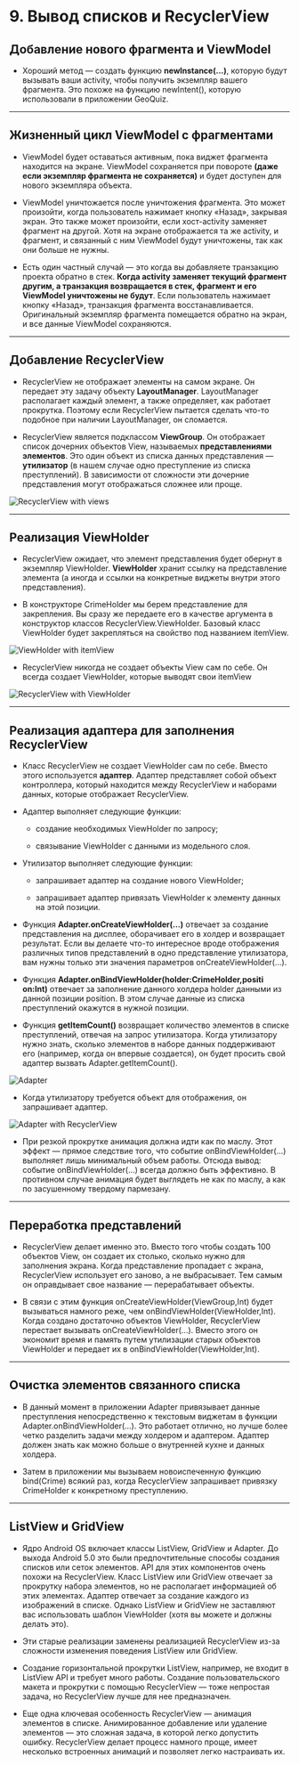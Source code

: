 # 9. Вывод списков и RecyclerView

## **Добавление нового фрагмента и ViewModel**

* Хороший метод — создать функцию **newInstance(...)**, которую будут вызывать ваши activity, чтобы получить экземпляр вашего фрагмента. Это похоже на функцию newIntent(), которую использовали в приложении GeoQuiz.

---

## **Жизненный цикл ViewModel с фрагментами**

* ViewModel будет оставаться активным, пока виджет фрагмента находится на экране. ViewModel сохраняется при повороте **(даже если экземпляр фрагмента не сохраняется)** и будет доступен для нового экземпляра объекта.

* ViewModel уничтожается после уничтожения фрагмента. Это может произойти, когда пользователь нажимает кнопку «Назад», закрывая экран. Это также может произойти, если хост-activity заменяет фрагмент на другой. Хотя на экране отображается та же activity, и фрагмент, и связанный с ним ViewModel будут уничтожены, так как они больше не нужны.

* Есть один частный случай — это когда вы добавляете транзакцию проекта обратно в стек. **Когда activity заменяет текущий фрагмент другим, а транзакция возвращается в стек, фрагмент и его ViewModel уничтожены не будут**. Если пользователь нажимает кнопку «Назад», транзакция фрагмента восстанавливается. Оригинальный экземпляр фрагмента помещается обратно на экран, и все данные ViewModel сохраняются.

---

## **Добавление RecyclerView**

* RecyclerView не отображает элементы на самом экране. Он передает эту задачу объекту **LayoutManager**. LayoutManager располагает каждый элемент, а также определяет, как работает прокрутка. Поэтому если RecyclerView пытается сделать что-то подобное при наличии LayoutManager, он сломается.

* RecyclerView является подклассом **ViewGroup**. Он отображает список дочерних объектов View, называемых **представлениями элементов**. Это один объект из списка данных представления — **утилизатор** (в нашем случае одно преступление из списка преступлений). В зависимости от сложности эти дочерние представления могут отображаться сложнее или проще.

![RecyclerView with views](./res/rv_with_views.png)

---

## **Реализация ViewHolder**

* RecyclerView ожидает, что элемент представления будет обернут в экземпляр ViewHolder. **ViewHolder** хранит ссылку на представление элемента (а иногда и ссылки на конкретные виджеты внутри этого представления).

* В конструкторе CrimeHolder мы берем представление для закрепления. Вы сразу же передаете его в качестве аргумента в конструктор классов RecyclerView.ViewHolder. Базовый класс ViewHolder будет закрепляться на свойство под названием itemView.

![ViewHolder with itemView](./res/vh_with_itemView.png)

* RecyclerView никогда не создает объекты View сам по себе. Он всегда создает ViewHolder, которые выводят свои itemView

![RecyclerView with ViewHolder](./res/rv_with_vh.png)

---

## **Реализация адаптера для заполнения RecyclerView**

* Класс RecyclerView не создает ViewHolder сам по себе. Вместо этого используется **адаптер**. Адаптер представляет собой объект контроллера, который находится между RecyclerView и наборами данных, которые отображает RecyclerView.

* Адаптер выполняет следующие функции:

    * создание необходимых ViewHolder по запросу;

    * связывание ViewHolder с данными из модельного слоя.

* Утилизатор выполняет следующие функции:

    * запрашивает адаптер на создание нового ViewHolder;

    * запрашивает адаптер привязать ViewHolder к элементу данных на этой позиции.

* Функция **Adapter.onCreateViewHolder(...)** отвечает за создание представления на дисплее, оборачивает его в холдер и возвращает результат. Если вы делаете что-то интересное вроде отображения различных типов представлений в одно представление утилизатора, вам нужны только эти значения параметров onCreateViewHolder(...).

* Функция
**Adapter.onBindViewHolder(holder:CrimeHolder,positi on:Int)** отвечает за заполнение данного холдера holder данными из данной позиции position. В этом случае данные из списка преступлений окажутся в нужной позиции.

* Функция **getItemCount()** возвращает количество элементов в списке преступлений, отвечая на запрос утилизатора. Когда утилизатору нужно знать, сколько элементов в наборе данных поддерживают его (например, когда он впервые создается), он будет просить свой адаптер вызвать Adapter.getItemCount().

![Adapter](./res/adapter.png)

* Когда утилизатору требуется объект для отображения, он запрашивает адаптер.

![Adapter with RecyclerView](./res/adapter_with_rv.png)

* При резкой прокрутке анимация должна идти как по маслу. Этот эффект — прямое следствие того, что событие onBindViewHolder(...) выполняет лишь минимальный объем работы. Отсюда вывод: событие onBindViewHolder(...) всегда должно быть эффективно. В противном случае анимация будет выглядеть не как по маслу, а как по засушенному твердому пармезану.

---

## **Переработка представлений**

* RecyclerView делает именно это. Вместо того чтобы создать 100 объектов View, он создает их столько, сколько нужно для заполнения экрана. Когда представление пропадает с экрана, RecyclerView использует его заново, а не выбрасывает. Тем самым он оправдывает свое название — перерабатывает объекты.

* В связи с этим функция onCreateViewHolder(ViewGroup,Int) будет вызываться намного реже, чем onBindViewHolder(ViewHolder,Int). Когда создано достаточно объектов ViewHolder, RecyclerView перестает вызывать onCreateViewHolder(...). Вместо этого он экономит время и память путем утилизации старых объектов ViewHolder и передает их в onBindViewHolder(ViewHolder,Int).

---

## **Очистка элементов связанного списка**

* В данный момент в приложении Adapter привязывает данные преступления непосредственно к текстовым виджетам в функции Adapter.onBindViewHolder(...). Это работает отлично, но лучше более четко разделить задачи между холдером и адаптером. Адаптер должен знать как можно больше о внутренней кухне и данных холдера. 

* Затем в приложении мы вызываем новоиспеченную функцию bind(Crime) всякий раз, когда RecyclerView запрашивает привязку CrimeHolder к конкретному преступлению.

---

## **ListView и GridView**

* Ядро Android OS включает классы ListView, GridView и Adapter. До выхода Android 5.0 это были предпочтительные способы создания списков или сеток элементов. API для этих компонентов очень похожи на RecyclerView. Класс ListView или GridView отвечает за прокрутку набора элементов, но не располагает информацией об этих элементах. Адаптер отвечает за создание каждого из изображений в списке. Однако ListView и GridView не заставляют вас использовать шаблон ViewHolder (хотя вы можете и должны делать это).

* Эти старые реализации заменены реализацией RecyclerView из-за сложности изменения поведения ListView или GridView.

* Создание горизонтальной прокрутки ListView, например, не входит в ListView API и требует много работы. Создание пользовательского макета и прокрутки с помощью RecyclerView — тоже непростая задача, но RecyclerView лучше для нее предназначен.

* Еще одна ключевая особенность RecyclerView — анимация элементов в списке. Анимированное добавление или удаление элементов — это сложная задача, в которой легко допустить ошибку. RecyclerView делает процесс намного проще, имеет несколько встроенных анимаций и позволяет легко настраивать их.